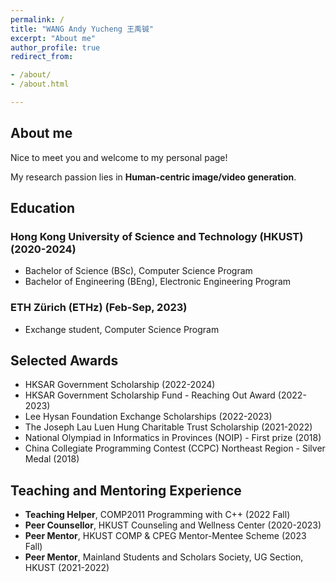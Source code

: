 ```yaml
---
permalink: /
title: "WANG Andy Yucheng 王禹铖"
excerpt: "About me"
author_profile: true
redirect_from:

- /about/
- /about.html

---
```


## About me
Nice to meet you and welcome to my personal page! 

My research passion lies in **Human-centric image/video generation**.

## Education
### Hong Kong University of Science and Technology (HKUST) (2020-2024)
- Bachelor of Science (BSc), Computer Science Program
- Bachelor of Engineering (BEng), Electronic Engineering Program

### ETH Zürich (ETHz) (Feb-Sep, 2023)
- Exchange student, Computer Science Program

## Selected Awards
- HKSAR Government Scholarship (2022-2024)
- HKSAR Government Scholarship Fund - Reaching Out Award (2022-2023)
- Lee Hysan Foundation Exchange Scholarships (2022-2023)
- The Joseph Lau Luen Hung Charitable Trust Scholarship (2021-2022)
- National Olympiad in Informatics in Provinces (NOIP) - First prize (2018)
- China Collegiate Programming Contest (CCPC) Northeast Region - Silver Medal (2018)

## Teaching and Mentoring Experience
- **Teaching Helper**, COMP2011 Programming with C++ (2022 Fall)
- **Peer Counsellor**, HKUST Counseling and Wellness Center (2020-2023)
- **Peer Mentor**, HKUST COMP & CPEG Mentor-Mentee Scheme (2023 Fall)
- **Peer Mentor**, Mainland Students and Scholars Society, UG Section, HKUST (2021-2022)

